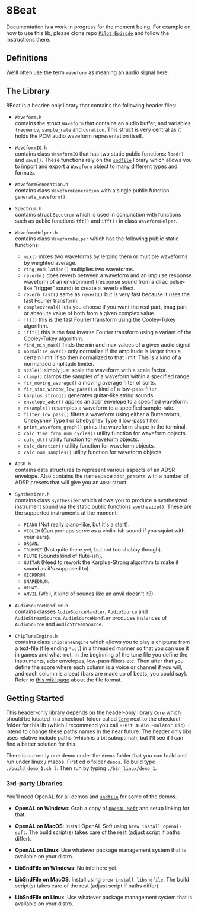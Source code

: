 # 8Beat

Documentation is a work in progress for the moment being. For example on how to use this lib, please clone repo [`Pilot Episode`](https://github.com/razterizer/Pilot-Episode) and follow the instructions there.

## Definitions

We'll often use the term `waveform` as meaning an audio signal here.

## The Library

8Beat is a header-only library that contains the following header files:

* `Waveform.h` <br/> contains the struct `Waveform` that contains an audio buffer, and variables `frequency`, `sample_rate` and `duration`. This struct is very central as it holds the PCM audio waveform representation itself.

* `WaveformIO.h` <br/> contains class `WaveformIO` that has two static public functions: `load()` and `save()`. These functions rely on the [`sndfile`](https://github.com/libsndfile/libsndfile) library which allows you to import and export a `Waveform` object to many different types and formats.
* `WaveformGeneration.h` <br/> contains class `WaveformGeneration` with a single public function `generate_waveform()`.
* `Spectrum.h` <br/> contains struct `Spectrum` which is used in conjunction with functions such as public functions `fft()` and `ifft()` in class `WaveformHelper`.
* `WaveformHelper.h` <br/> contains class `WaveformHelper` which has the following public static functions:
  * `mix()` mixes two waveforms by lerping them or multiple waveforms by weighted average.
  * `ring_modulation()` multiplies two waveforms.
  * `reverb()` does reverb between a waveform and an impulse response waveform of an environment (response sound from a dirac pulse-like "trigger" sound) to create a reverb effect.
  * `reverb_fast()` same as `reverb()` but is very fast because it uses the fast Fourier transform.
  * `complex2real()` lets you choose if you want the real part, imag part or absolute value of both from a given complex value.
  * `fft()` this is the fast Fourier transform using the Cooley-Tukey algorithm.
  * `ifft()` this is the fast inverse Fourier transform using a variant of the Cooley-Tukey algorithm.
  * `find_min_max()` finds the min and max values of a given audio signal.
  * `normalize_over()` only normalize if the amplitude is larger than a certain limit. If so then normalized to that limit. This is a kind of a normalized amplitude limiter.
  * `scale()` simply just scale the waveform with a scale factor.
  * `clamp()` clamps the samples of a waveform within a specified range.
  * `fir_moving_average()` a moving average filter of sorts.
  * `fir_sinc_window_low_pass()` a kind of a low-pass filter.
  * `karplus_strong()` generates guitar-like string sounds.
  * `envelope_adsr()` applies an adsr envelope to a specified waveform.
  * `resample()` resamples a waveform to a specified sample-rate.
  * `filter_low_pass()` filters a waveform using either a Butterworth, Chebyshev Type I or Chebyshev Type II low-pass filter.
  * `print_waveform_graph()` prints the waveform shape in the terminal.
  * `calc_time_from_num_cycles()` utility function for waveform objects.
  * `calc_dt()` utility function for waveform objects.
  * `calc_duration()` utility function for waveform objects.
  * `calc_num_samples()` utility function for waveform objects.
* `ADSR.h` <br/> contains data structures to represent various aspects of an ADSR envelope. Also contains the namespace `adsr_presets` with a number of ADSR presets that will give you an `ADSR` struct.
* `Synthesizer.h` <br/> contains class `Synthesizer` which allows you to produce a synthesized instrument sound via the static public functions `synthesize()`. These are the supported instruments at the moment:
  * `PIANO` (Not really piano-like, but it's a start).
  * `VIOLIN` (Can perhaps serve as a violin-ish sound if you squint with your ears).
  * `ORGAN`.
  * `TRUMPET` (Not quite there yet, but not too shabby though).
  * `FLUTE` (Sounds kind of flute-ish).
  * `GUITAR` (Need to rework the Karplus-Strong algorithm to make it sound as it's supposed to).
  * `KICKDRUM`.
  * `SNAREDRUM`.
  * `HIHAT`.
  * `ANVIL` (Well, it kind of sounds like an anvil doesn't it?).
* `AudioSourceHandler.h` <br/> contains classes `AudioSourceHandler`, `AudioSource` and `AudioStreamSource`. `AudioSourceHandler` produces instances of `AudioSource` and `AudioStreamSource`.
* `ChipTuneEngine.h` <br/> contains class `ChipTuneEngine` which allows you to play a chiptune from a text-file (file ending `*.ct`) in a threaded manner so that you can use it in games and what-not. In the beginning of the tune file you define the instruments, adsr envelopes, low-pass filters etc. Then after that you define the score where each column is a voice or channel if you will, and each column is a beat (bars are made up of beats, you could say). Refer to [this wiki page](https://github.com/razterizer/8Beat/wiki/ChipTuneEngine-Format) about the file format.


## Getting Started

This header-only library depends on the header-only library `Core` which should be located in a checkout-folder called [`Core`](https://github.com/razterizer/Core) next to the checkout-folder for this lib (which I recommend you call `8-Bit Audio Emulator Lib`). I intend to change these paths names in the near future. The header only libs uses relative include paths (which is a bit suboptimal), but I'll see if I can find a better solution for this.

There is currently one demo under the `demos` folder that you can build and run under linux / macos.
First cd o folder `demos`. To build type `./build_demo_1.sh l`. Then run by typing `./bin_linux/demo_1`.

### 3rd-party Libraries

You'll need OpenAL for all demos and [`sndfile`](https://github.com/libsndfile/libsndfile) for some of the demos.

* **OpenAL on Windows**: Grab a copy of [`OpenAL Soft`](https://www.openal-soft.org) and setup linking for that.
* **OpenAL on MacOS**: Install OpenAL Soft using `brew install openal-soft`. The build script(s) takes care of the rest (adjust script if paths differ).
* **OpenAL on Linux**: Use whatever package management system that is available on your distro.

* **LibSndFile on Windows**: No info here yet.
* **LibSndFile on MacOS**: Install using `brew install libsndfile`. The build script(s) takes care of the rest (adjust script if paths differ).
* **LibSndFile on Linux**: Use whatever package management system that is available on your distro.
